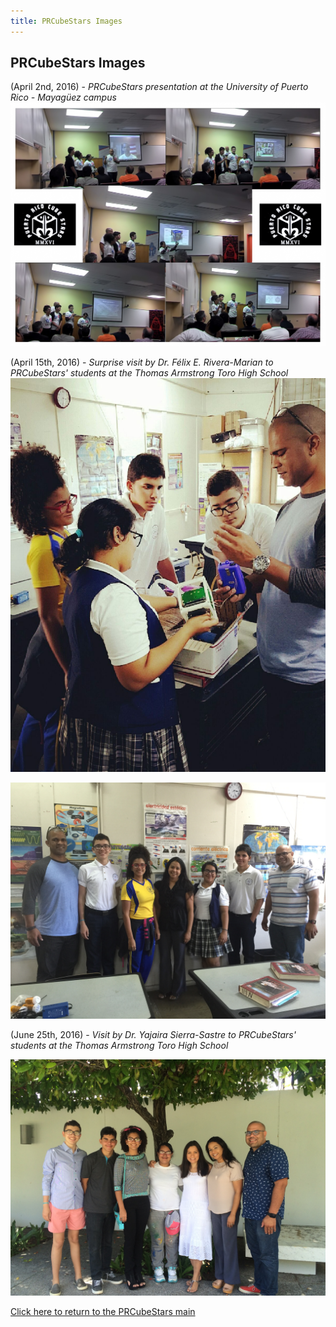 ```yaml
---
title: PRCubeStars Images
---
```


## PRCubeStars Images

(April 2nd, 2016) - *PRCubeStars presentation at the University of Puerto Rico - Mayagüez campus*
<img src="Images/Presentation-PRCubeStars-1.jpg" alt="hi" class="inline"/>



(April 15th, 2016) - *Surprise visit by Dr. Félix E. Rivera-Marian to PRCubeStars' students at the Thomas Armstrong Toro High School*
<img src="Images/IMG-3060.JPG" alt="hi" class="inline"/>

<img src="Images/IMG-3059.JPG" alt="hi" class="inline"/>



(June 25th, 2016) - *Visit by Dr. Yajaira Sierra-Sastre to PRCubeStars' students at the Thomas Armstrong Toro High School*

<img src="Images/IMG-2166.JPG" alt="hi" class="inline"/>


[Click here to return to the PRCubeStars main](https://friveramariani.github.io/PRCubeStars/)
